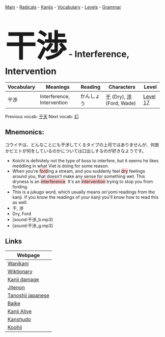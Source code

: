 <style> bigfont {font-size: 100px}</style>
[Main](../README.md) -
[Radicals](../radicals.md) -
[Kanjis](../kanjis.md) -
[Vocabulary](../vocabulary.md) -
[Levels](../levels.md) -
[Grammar](../grammar.md)
# <bigfont> 干渉</bigfont> - Interference, Intervention 

| Vocabulary | Meanings | Reading | Characters | Level |
| --- | --- | --- | --- | --- |
| 干渉 | Interference, Intervention | かんしょう |  [干](../kanjis/干.md) (Dry), [渉](../kanjis/渉.md) (Ford, Wade) | [Level 17](../levels/wk_level17.md) |

Previous vocab: [干天](干天.md) Next vocab: [幻](幻.md) 

## Mnemonics:
コウイチは、どんなことにも干渉してくるタイプの上司ではありませんが、何故かビエトが何をしているのかについては口出しするのが好きなようです。
* Koichi is definitely not the type of boss to interfere, but it seems he likes meddling in what Viet is doing for some reason.
* When you're <span style="background-color:#ffcccb"> ford</span>ing a stream, and you suddenly feel <span style="background-color:#ffcccb"> dry</span> feelings around you, that doesn't make any sense for something wet. This dryness is an <span style="background-color:#ffcccb"> interference</span>. It's an <span style="background-color:#ffcccb"> intervention</span> trying to stop you from fording.
* This is a jukugo word, which usually means on'yomi readings from the kanji. If you know the readings of your kanji you'll know how to read this as well.
* 干, 渉
* Dry, Ford
* [sound:干渉_b.mp3]
* [sound:干渉_g.mp3]


## Links 

| Webpage |
| --- |
| [Wanikani          ](https://www.wanikani.com/kanji/干渉) |
| [Wiktionary        ](https://en.wiktionary.org/wiki/干渉) |
| [Kanji damage      ](http://www.kanjidamage.com/kanji/search?utf8=✓&q=干渉) |
| [Jitenon           ](https://jitenon.com/kanji/干渉) |
| [Tanoshii japanese ](https://www.tanoshiijapanese.com/dictionary/kanji.cfm?k=干渉) |
| [Baike             ](https://baike.baidu.com/item/干渉) |
| [Kanji Alive       ](https://app.kanjialive.com/干渉) |
| [Kanshudo          ](https://www.kanshudo.com/searchmn?q=干渉) |
| [Koohii            ](https://kanji.koohii.com/study/kanji/干渉) |
